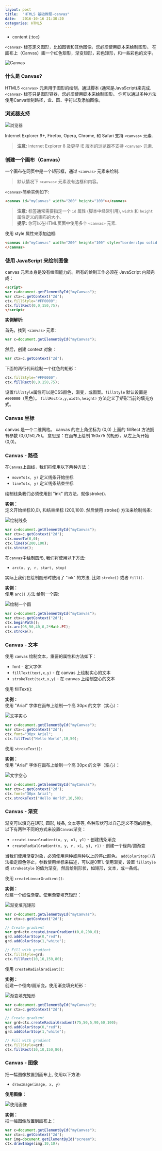 ```yaml
---
layout: post
title:  "HTML5 基础教程-canvas"
date:   2016-10-16 21:30:20
categories: HTML5
---
```


* content
{:toc}


`<canvas>` 标签定义图形，比如图表和其他图像，您必须使用脚本来绘制图形。
在画布上（Canvas）画一个红色矩形，渐变矩形，彩色矩形，和一些彩色的文字。

![Canvas](http://www.devdoc.me/uploads/html5/images/canvas_1.png)

### 什么是 Canvas?

HTML5 `<canvas>` 元素用于图形的绘制，通过脚本 (通常是JavaScript)来完成.
`<canvas>` 标签只是图形容器，您必须使用脚本来绘制图形。
你可以通过多种方法使用Canva绘制路径，盒、圆、字符以及添加图像。

### 浏览器支持

![浏览器](http://www.devdoc.me/uploads/html5/images/browser.png)

Internet Explorer 9+, Firefox, Opera, Chrome, 和 Safari 支持 `<canvas>` 元素.

> **注意:** Internet Explorer 8 及更早 IE 版本的浏览器不支持 `<canvas>` 元素.

### 创建一个画布（Canvas）

一个画布在网页中是一个矩形框，通过 `<canvas>` 元素来绘制.

> 默认情况下 `<canvas>` 元素没有边框和内容。

`<canvas>`简单实例如下:

```html
<canvas id="myCanvas" width="200" height="100"></canvas>
```

> **注意:** 标签通常需要指定一个 `id` 属性 (脚本中经常引用), `width` 和 `height` 属性定义的画布的大小.  
> **提示:** 你可以在HTML页面中使用多个 `<canvas>` 元素.

使用 style 属性来添加边框:

```html
<canvas id="myCanvas" width="200" height="100" style="border:1px solid #000000;">
</canvas>
```

### 使用 JavaScript 来绘制图像

canvas 元素本身是没有绘图能力的。所有的绘制工作必须在 JavaScript 内部完成：

```html
<script>
var c=document.getElementById("myCanvas");
var ctx=c.getContext("2d");
ctx.fillStyle="#FF0000";
ctx.fillRect(0,0,150,75);
</script>
```

**实例解析:**

首先，找到 `<canvas>` 元素:
```javascript
var c=document.getElementById("myCanvas");
```
然后，创建 context 对象：
```javascript
var ctx=c.getContext("2d");
```
下面的两行代码绘制一个红色的矩形：
```javascript
ctx.fillStyle="#FF0000";
ctx.fillRect(0,0,150,75);
```

设置`fillStyle`属性可以是CSS颜色，渐变，或图案。`fillStyle` 默认设置是`#000000`（黑色）。
`fillRect(x,y,width,height)` 方法定义了矩形当前的填充方式。

### Canvas 坐标

canvas 是一个二维网格。
canvas 的左上角坐标为 (0,0)
上面的 fillRect 方法拥有参数 (0,0,150,75)。
意思是：在画布上绘制 150x75 的矩形，从左上角开始 (0,0)。

### Canvas - 路径

在`Canvas`上画线，我们将使用以下两种方法：

- `moveTo(x, y)` 定义线条开始坐标
- `lineTo(x, y)` 定义线条结束坐标

绘制线条我们必须使用到 "ink" 的方法，就像stroke().

**实例：**  
定义开始坐标(0,0), 和结束坐标 (200,100). 然后使用 stroke() 方法来绘制线条:

![绘制线条](http://www.devdoc.me/uploads/html5/images/shili_1.png)

```javascript
var c=document.getElementById("myCanvas");
var ctx=c.getContext("2d");
ctx.moveTo(0,0);
ctx.lineTo(200,100);
ctx.stroke();
```

在`canvas`中绘制圆形, 我们将使用以下方法:

- `arc(x, y, r, start, stop)`

实际上我们在绘制圆形时使用了 "ink" 的方法, 比如 `stroke()` 或者 `fill()`.

**实例：**  
使用 `arc()` 方法 绘制一个圆:

![绘制一个圆](http://www.devdoc.me/uploads/html5/images/shili_2.png)

```javascript
var c=document.getElementById("myCanvas");
var ctx=c.getContext("2d");
ctx.beginPath();
ctx.arc(95,50,40,0,2*Math.PI);
ctx.stroke();
```

### Canvas - 文本

使用 `canvas` 绘制文本，重要的属性和方法如下：

- font \- 定义字体
- `fillText(text,x,y)` \- 在 canvas 上绘制实心的文本
- `strokeText(text,x,y)` \- 在 canvas 上绘制空心的文本

使用 fillText():

**实例：**  
使用 "Arial" 字体在画布上绘制一个高 30px 的文字（实心）：

![文字实心](http://www.devdoc.me/uploads/html5/images/shili_3.png)

```javascript
var c=document.getElementById("myCanvas");
var ctx=c.getContext("2d");
ctx.font="30px Arial";
ctx.fillText("Hello World",10,50);
```

使用 `strokeText()`:

**实例：**  
使用 "Arial" 字体在画布上绘制一个高 30px 的文字（空心）：

![文字空心](http://www.devdoc.me/uploads/html5/images/shili_4.png)

```javascript
var c=document.getElementById("myCanvas");
var ctx=c.getContext("2d");
ctx.font="30px Arial";
ctx.strokeText("Hello World",10,50);
```

### Canvas - 渐变

渐变可以填充在矩形, 圆形, 线条, 文本等等, 各种形状可以自己定义不同的颜色。
以下有两种不同的方式来设置`Canvas`渐变：

- `createLinearGradient(x, y, x1, y1)` \- 创建线条渐变
- `createRadialGradient(x, y, r, x1, y1, r1)` \- 创建一个径向/圆渐变

当我们使用渐变对象，必须使用两种或两种以上的停止颜色。
`addColorStop()`方法指定颜色停止，参数使用坐标来描述，可以是0至1.
使用渐变，设置 `fillStyle` 或 `strokeStyle` 的值为渐变，然后绘制形状，如矩形，文本，或一条线。

使用 `createLinearGradient()`:

**实例：**  
创建一个线性渐变。使用渐变填充矩形：

![渐变填充矩形](http://www.devdoc.me/uploads/html5/images/shili_5.png)

```javascript
var c=document.getElementById("myCanvas");
var ctx=c.getContext("2d");

// Create gradient
var grd=ctx.createLinearGradient(0,0,200,0);
grd.addColorStop(0,"red");
grd.addColorStop(1,"white");

// Fill with gradient
ctx.fillStyle=grd;
ctx.fillRect(10,10,150,80);
```

使用 `createRadialGradient()`:

**实例：**  
创建一个径向/圆渐变。使用渐变填充矩形：

![渐变填充矩形](http://www.devdoc.me/uploads/html5/images/shili_6.png)

```javascript
var c=document.getElementById("myCanvas");
var ctx=c.getContext("2d");

// Create gradient
var grd=ctx.createRadialGradient(75,50,5,90,60,100);
grd.addColorStop(0,"red");
grd.addColorStop(1,"white");

// Fill with gradient
ctx.fillStyle=grd;
ctx.fillRect(10,10,150,80);
```

### Canvas - 图像

把一幅图像放置到画布上, 使用以下方法:

- `drawImage(image, x, y)`

**使用图像：**

![使用画像](http://www.devdoc.me/uploads/html5/images/shili_7.jpg)

**实例：**  
把一幅图像放置到画布上：

```javascript
var c=document.getElementById("myCanvas");
var ctx=c.getContext("2d");
var img=document.getElementById("scream");
ctx.drawImage(img,10,10);
```